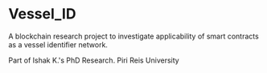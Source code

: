 # Vessel_ID

A blockchain research project to investigate applicability of smart contracts as a vessel identifier network.

Part of Ishak K.'s PhD Research.
Piri Reis University
